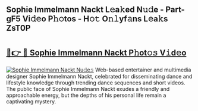 ## Sophie Immelmann Nackt L𝚎a𝚔ed N𝚞𝚍e - Part-gF5 Vi𝚍𝚎o P𝚑𝚘tos - H𝚘𝚝 O𝚗𝚕yf𝚊ns L𝚎a𝚔s ZsT0P

# <h2><a href="http://kf1p1qu.oniu.top/?m=Sophie+Immelmann+Nackt">🔗👉 🔴 Sophie Immelmann Nackt P𝚑ot𝚘𝚜 V𝚒d𝚎o</a></h2>

[![Sophie Immelmann Nackt Nu𝚍e𝚜](https://i.imgur.com/0qMVB7G.gif)](http://kf1p1qu.oniu.top/?m=Sophie+Immelmann+Nackt)
Web-based entertainer and multimedia designer Sophie Immelmann Nackt, celebrated for disseminating dance and lifestyle knowledge through trending dance sequences and short videos. The public face of Sophie Immelmann Nackt exudes a friendly and approachable energy, but the depths of his personal life remain a captivating mystery.  
